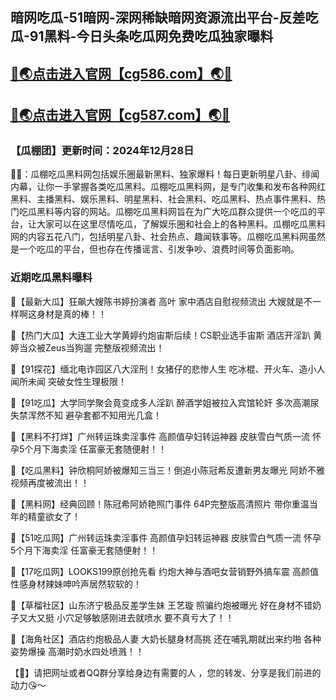 暗网吃瓜-51暗网-深网稀缺暗网资源流出平台-反差吃瓜-91黑料-今日头条吃瓜网免费吃瓜独家曝料
----
[🔞🌏点击进入官网【cg586.com】🌏🔞](https://cg51app.github.io/)
----
[🔞🌏点击进入官网【cg587.com】🌏🔞](https://cg51app.github.io/)
----
<h3>【瓜棚团】更新时间：2024年12月28日</h3>

🔞📢：瓜棚吃瓜黑料网包括娱乐圈最新黑料、独家爆料！每日更新明星八卦、绯闻内幕，让你一手掌握各类吃瓜黑料。瓜棚吃瓜黑料网，是专门收集和发布各种网红黑料、主播黑料、娱乐黑料、明星黑料、社会黑料、吃瓜黑料、热点事件黑料、热门吃瓜黑料等内容的网站。瓜棚吃瓜黑料网旨在为广大吃瓜群众提供一个吃瓜的平台，让大家可以在这里尽情吃瓜，了解娱乐圈和社会上的各种黑料。瓜棚吃瓜黑料网的内容五花八门，包括明星八卦、社会热点、趣闻轶事等。瓜棚吃瓜黑料网虽然是一个吃瓜的平台，但也存在传播谣言、引发争吵、浪费时间等负面影响。

<h3>近期吃瓜黑料曝料</h3>

📢【最新大瓜】狂飙大嫂陈书婷扮演者 高叶 家中酒店自慰视频流出 大嫂就是不一样啊这身材是真的棒！！

📢【热门大瓜】大连工业大学黄婷约炮宙斯后续！CS职业选手宙斯 酒店开淫趴 黄婷当众被Zeus当狗遛 完整版视频流出！

📢【91探花】缅北电诈园区八大淫刑！女猪仔的悲惨人生 吃冰棍、开火车、造小人闻所未闻 突破女性生理极限！

📢【91吃瓜】大学同学聚会竟变成多人淫趴 醉酒学姐被拉入宾馆轮奸 多次高潮尿失禁浑然不知 避孕套都不知用光几盒！

📢【黑料不打烊】广州转运珠卖淫事件 高颜值孕妇转运神器 皮肤雪白气质一流 怀孕5个月下海卖淫 任富豪无套随便射！！

📢【吃瓜黑料】钟欣桐阿娇被爆知三当三！倒追小陈冠希反遭新男友曝光 阿娇不雅视频再度被流出！！

📢【黑料网】经典回顾！陈冠希阿娇艳照门事件 64P完整版高清照片 带你重温当年的精童欲女了！

📢【51吃瓜网】广州转运珠卖淫事件 高颜值孕妇转运神器 皮肤雪白气质一流 怀孕5个月下海卖淫 任富豪无套随便射！！

📢【17吃瓜网】LOOKS199原创抢先看 约炮大神与酒吧女营销野外搞车震 高颜值性感身材辣妹呻吟声居然软软的！

📢【草榴社区】山东济宁极品反差学生妹 王艺璇 照骗约炮被曝光 好在身材不错奶子又大又挺 小穴足够敏感刚进去就喷水 要不真亏大了！！

📢【海角社区】酒店约炮极品人妻 大奶长腿身材高挑 还在哺乳期就出来约啪 各种姿势爆操 高潮时奶水四处喷溅！！

【🔞】请把网址或者QQ群分享给身边有需要的人 ，您的转发、分享是我们前进的动力😘～


